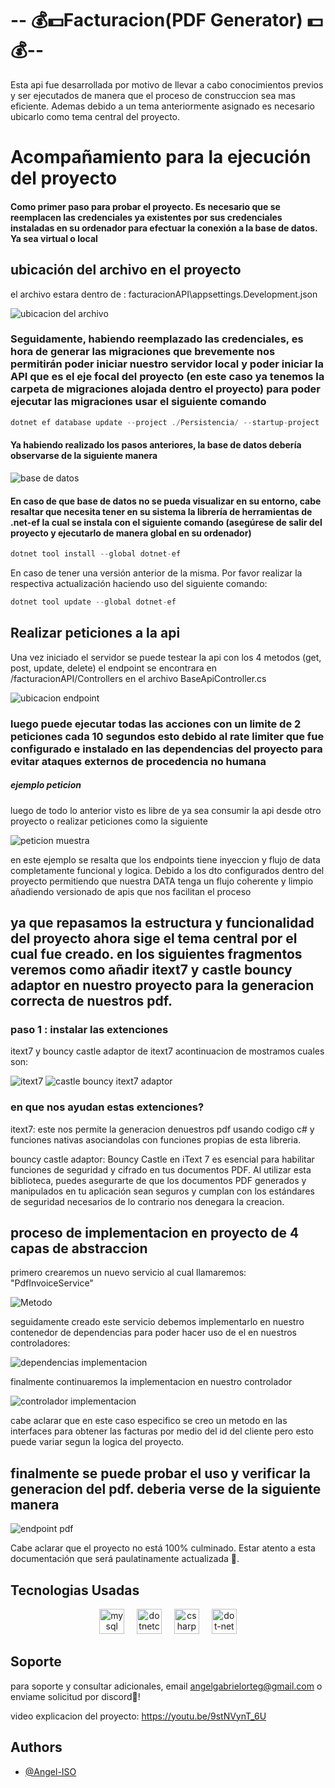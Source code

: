 

#    -- 💰💵Facturacion(PDF Generator) 💵💰--

Esta api fue desarrollada por motivo de llevar a cabo conocimientos previos y ser ejecutados de manera que el proceso de construccion sea mas eficiente. Ademas debido a un tema anteriormente asignado es necesario ubicarlo como tema central del proyecto.


#  Acompañamiento para la ejecución del proyecto


#### Como primer paso para probar el proyecto. Es necesario que se reemplacen las credenciales ya existentes por sus credenciales instaladas en su ordenador para efectuar la conexión a la base de datos. Ya sea virtual o local


## ubicación del archivo en el proyecto


el archivo estara dentro de : facturacionAPI\appsettings.Development.json

![ubicacion del archivo](/Media/UbicacionCredenciales.PNG)


### Seguidamente, habiendo reemplazado las credenciales, es hora de generar las migraciones que brevemente nos permitirán poder iniciar nuestro servidor local y poder iniciar la API que es el eje focal del proyecto (en este caso ya tenemos la carpeta de migraciones alojada dentro el proyecto) para poder ejecutar las migraciones usar el siguiente comando




```c#
dotnet ef database update --project ./Persistencia/ --startup-project ./facturacionAPI/
```






#### Ya habiendo realizado los pasos anteriores, la base de datos debería observarse de la siguiente manera




![base de datos](/Media/DiagramaBaseDeDatos.PNG)

#### En caso de que base de datos no se pueda visualizar en su entorno, cabe resaltar que necesita tener en su sistema la librería de herramientas de .net-ef la cual se instala con el siguiente comando (asegúrese de salir del proyecto y ejecutarlo de manera global en su ordenador)


```c#
dotnet tool install --global dotnet-ef
```

En caso de tener una versión anterior de la misma. Por favor realizar la respectiva actualización haciendo uso del siguiente comando:


```c#
dotnet tool update --global dotnet-ef
```

## Realizar peticiones a la api

Una vez iniciado el servidor se puede testear la api con los 4 metodos (get, post, update, delete) el endpoint se encontrara en /facturacionAPI/Controllers en el archivo BaseApiController.cs


![ubicacion endpoint](/Media/EndPointUbicacion.PNG)



### luego puede ejecutar todas las acciones con un limite de 2 peticiones cada 10 segundos esto debido al rate limiter que fue configurado e instalado en las dependencias del proyecto para evitar ataques externos de procedencia no humana

##### ejemplo peticion 

luego de todo lo anterior visto es libre de ya sea consumir la api desde otro proyecto o realizar peticiones como la siguiente


![peticion muestra](/Media/PeticionAceptada.PNG)

en este ejemplo se resalta que los endpoints tiene inyeccion y flujo de data completamente funcional y logica. Debido a los dto configurados dentro del proyecto permitiendo que nuestra DATA tenga un flujo coherente y limpio añadiendo versionado de apis que nos facilitan el proceso


## ya que repasamos la estructura y funcionalidad del proyecto ahora sige el tema central por el cual fue creado. en los siguientes fragmentos veremos como añadir itext7 y castle bouncy adaptor en nuestro proyecto para la generacion correcta de nuestros pdf.



### paso 1 : instalar las extenciones

itext7 y bouncy castle adaptor de itext7 acontinuacion de mostramos cuales son:

![itext7 ](/Media/itext7Extension.PNG)
![castle bouncy itext7 adaptor](/Media/BouncyCastleAdapter.PNG)



###  en que nos ayudan estas extenciones?


itext7: este nos permite la generacion denuestros pdf usando codigo c# y funciones nativas asociandolas con funciones propias de esta libreria.

bouncy castle adaptor:   Bouncy Castle en iText 7 es esencial para habilitar funciones de seguridad y cifrado en tus documentos PDF. Al utilizar esta biblioteca, puedes asegurarte de que los documentos PDF generados y manipulados en tu aplicación sean seguros y cumplan con los estándares de seguridad necesarios de lo contrario nos denegara la creacion.


## proceso de implementacion en proyecto de 4 capas de abstraccion

primero crearemos un nuevo servicio al cual llamaremos: 
"PdfInvoiceService"

![Metodo](/Media/CreadorPdfMetodo.PNG)


seguidamente creado este servicio debemos implementarlo en nuestro contenedor de dependencias para poder hacer uso de el en nuestros controladores:

![dependencias implementacion](/Media/Inyector%20de%20dependencias.PNG)



finalmente continuaremos la implementacion en nuestro controlador 

![controlador implementacion](/Media/controlador.PNG)

cabe aclarar que en este caso especifico se creo un metodo en las interfaces para obtener las facturas por medio del id del cliente pero esto puede variar segun la logica del proyecto.



## finalmente se puede probar el uso y verificar la generacion del pdf. deberia verse de la siguiente manera

![endpoint pdf](/Media/EndpointPdf.PNG)


Cabe aclarar que el proyecto no está 100% culminado. Estar atento a esta documentación que será paulatinamente actualizada 🤗.



## Tecnologias Usadas

<div align="center">
  <img src="https://cdn.jsdelivr.net/gh/devicons/devicon/icons/mysql/mysql-original.svg" height="40" alt="mysql logo"  />
  <img width="12" />
  <img src="https://cdn.jsdelivr.net/gh/devicons/devicon/icons/dotnetcore/dotnetcore-original.svg" height="40" alt="dotnetcore logo"  />
  <img width="12" />
  <img src="https://cdn.jsdelivr.net/gh/devicons/devicon/icons/csharp/csharp-original.svg" height="40" alt="csharp logo"  />
   <img width="12" />
  <img src="https://cdn.jsdelivr.net/gh/devicons/devicon/icons/dot-net/dot-net-original.svg" height="40" alt="dot-net logo"  />

###
</div>


## Soporte

para soporte y consultar adicionales, email angelgabrielorteg@gmail.com o enviame solicitud por discord🥰!

video explicacion del proyecto: https://youtu.be/9stNVynT_6U

## Authors

- [@Angel-ISO](https://www.github.com/Angel-ISO)


